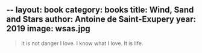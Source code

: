--
layout: book
category: books
title: Wind, Sand and Stars
author: Antoine de Saint-Exupery
year: 2019
image: wsas.jpg
---
> It is not danger I love. I know what I love. It is life.
